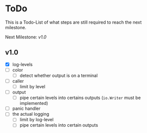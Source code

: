 # ToDo

This is a Todo-List of what steps are still required to reach the next milestone.

Next Milestone: *v1.0*

## v1.0

- [x] log-levels
- [ ] color
	- [ ] detect whether output is on a terminal
- [ ] caller
	- [ ] limit by level
- [ ] output
	- [ ] pipe certain levels into certains outputs (`io.Writer` must be implemented)
- [ ] panic handler
- [ ] the actual logging
	- [ ] limit by log-level
	- [ ] pipe certain levels into certain outputs
